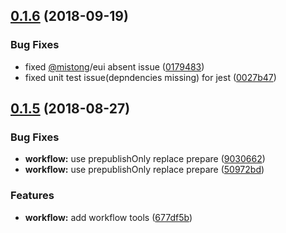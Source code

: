 <a name="0.1.6"></a>
## [0.1.6](https://github.com/MST-EUI/EUI-component-tpl/compare/v0.1.5...v0.1.6) (2018-09-19)


### Bug Fixes

* fixed [@mistong](https://github.com/mistong)/eui absent issue ([0179483](https://github.com/MST-EUI/EUI-component-tpl/commit/0179483))
* fixed unit test issue(depndencies missing) for jest ([0027b47](https://github.com/MST-EUI/EUI-component-tpl/commit/0027b47))



<a name="0.1.5"></a>
## [0.1.5](https://github.com/MST-EUI/EUI-component-tpl/compare/v1.0.4...v0.1.5) (2018-08-27)


### Bug Fixes

* **workflow:** use prepublishOnly replace prepare ([9030662](https://github.com/MST-EUI/EUI-component-tpl/commit/9030662))
* **workflow:** use prepublishOnly replace prepare ([50972bd](https://github.com/MST-EUI/EUI-component-tpl/commit/50972bd))


### Features

* **workflow:** add workflow tools ([677df5b](https://github.com/MST-EUI/EUI-component-tpl/commit/677df5b))



